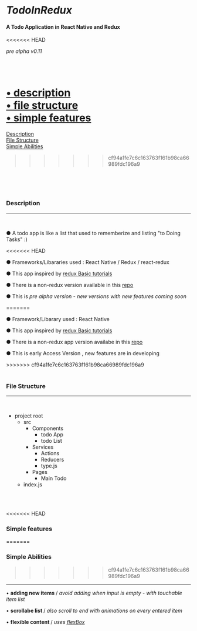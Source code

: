 <h1><i>TodoInRedux</i></h1>

#### A Todo Application in React Native and Redux



<<<<<<< HEAD
<p><i>pre alpha v0.11</i></p>


<br/>

<br/>


<a href="#description">&#8226;	description</a><br/>
<a href="#file-structure">&#8226; file structure</a><br/>
<a href="#simple-features">&#8226; simple features</a><br/>
=======
<a href="#description">	Description</a><br/>
<a href="#file-structure"> File Structure</a><br/>
<a href="#simple-abilities"> Simple Abilities</a><br/>
>>>>>>> cf94a1fe7c6c163763f161b98ca66989fdc196a9

<br/>
<br/>
<br/>


### Description
<hr/>
<br/>


<p> &#9679; A todo app is like a list that used to rememberize and listing  "to Doing Tasks" :)</p>

<<<<<<< HEAD
<p> &#9679; Frameworks/Libararies used : React Native / Redux / react-redux  </p>

<p> &#9679; This app inspired by <a href="https://redux.js.org/basics/basic-tutorial"> redux Basic tutorials</a> </p>

<p> &#9679; There is a non-redux version available in this <a href="https://github.com/clRcoDE/TodoToRedux/tree/RegularToDo"> repo </a> 

<p> &#9679; This is <i>pre alpha version</i> - <i>new versions with new features coming soon</i></p>


=======
<p> &#9679; Framework/Libarary used : React Native </p>

<p> &#9679; This app inspired by <a href="https://redux.js.org/basics/basic-tutorial"> redux Basic tutorials</a> </p>

<p> &#9679; There is a non-redux app version availabe in this <a href="https://github.com/clRcoDE/TodoToRedux/tree/RegularToDo"> repo </a> 

<p> &#9679; This is early Access Version , new features are in developing</p>
>>>>>>> cf94a1fe7c6c163763f161b98ca66989fdc196a9

<br/>
<br/>

### File Structure
<hr/>
<br/>

<ul>
  
  <li>project root
    <ul>
      <li>src
      <ul>
      <li>Components
      <ul>
      <li>todo App</li>
      <li>todo List</li>
      </ul>
      </li>
      <li>Services
      <ul>
      <li>Actions</li>
      <li>Reducers</li>
      <li>type.js</li>
      </ul>
      </li>
      <li>Pages
      <ul><li>Main Todo</li></ul>
      </li>
      </ul>
      </li>
      <li>index.js</li>
    </ul>
  </li>
</ul>
</li>

<br/>
<br/>

<<<<<<< HEAD
### Simple features
=======
### Simple Abilities
>>>>>>> cf94a1fe7c6c163763f161b98ca66989fdc196a9
<hr/>

<p> &#8226; <b>adding new items </b>/<i> avoid adding when input is empty - with  touchable item list</i> </p>

<p> &#8226; <b>scrollabe list </b>/ <i> also scroll to end with animations on every entered item</i> </p>

<p> &#8226; <b>flexible content </b>/ <i> uses <a href="https://facebook.github.io/react-native/docs/flexbox" >flexBox</a> </i> </p>







